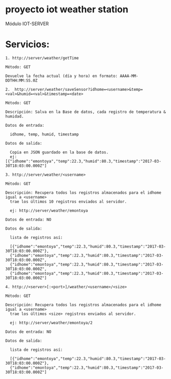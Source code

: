 # proyecto iot weather station

Módulo IOT-SERVER

# Servicios:

    1. http://server/weather/getTime

    Método: GET

    Devuelve la fecha actual (día y hora) en formato: AAAA-MM-DDTHH:MM:SS.0Z

    2.  http://server/weather/saveSensor?idhome=<username>&temp=<val>&humid=<val>&timestamp=<date>

    Método: GET

    Descripción: Salva en la Base de datos, cada registro de temperatura & humidad.

    Datos de entrada:

      idhome, temp, humid, timestamp

    Datos de salida:

      Copia en JSON guardado en la base de datos.
      ej: [{"idhome":"emontoya","temp":22.3,"humid":80.3,"timestamp":"2017-03-30T18:03:00.000Z"]

    3. http://server/weather/<username>

    Método: GET

    Descripción: Recupera todos los registros almacenados para el idhome igual a <username>
      trae los últimos 10 registros enviados al servidor.

      ej: http://server/weather/emontoya

    Datos de entrada: NO

    Datos de salida:

      lista de registros así:

      [{"idhome":"emontoya","temp":22.3,"humid":80.3,"timestamp":"2017-03-30T18:03:00.000Z"},
      {"idhome":"emontoya","temp":22.3,"humid":80.3,"timestamp":"2017-03-30T18:03:00.000Z",
      {"idhome":"emontoya","temp":22.3,"humid":80.3,"timestamp":"2017-03-30T18:03:00.000Z",
      {"idhome":"emontoya","temp":22.3,"humid":80.3,"timestamp":"2017-03-30T18:03:00.000Z"]

    4. http://<server>[:<port>]/weather/<username>/<size>

    Método: GET

    Descripción: Recupera todos los registros almacenados para el idhome igual a <username>
      trae los últimos <size> registros enviados al servidor.

      ej: http://server/weather/emontoya/2

    Datos de entrada: NO

    Datos de salida:

      lista de registros así:

      [{"idhome":"emontoya","temp":22.3,"humid":80.3,"timestamp":"2017-03-30T18:03:00.000Z"},
      {"idhome":"emontoya","temp":22.3,"humid":80.3,"timestamp":"2017-03-30T18:03:00.000Z"]

